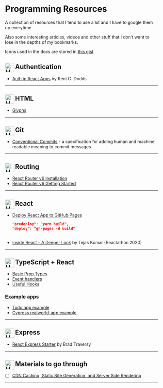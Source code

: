 # Programming Resources 

A collection of resources that I tend to use a lot and I have to google them up everytime.

Also some interesting articles, videos and other stuff that I don't want to lose in the depths of my bookmarks.

Icons used in the docs are stored in [this gist](https://gist.github.com/sitek94/a9f2139170ff48b5241671eec00a2bea).


## Authentication <img align="left" alt="HTML" width="30px" src="https://gist.githubusercontent.com/sitek94/a9f2139170ff48b5241671eec00a2bea/raw/f714524d59ac78e6a9b6407f07cf8a77b65562bf/auth.svg" />

* [Auth in React Apps](https://kentcdodds.com/blog/authentication-in-react-applications) by Kent C. Dodds

<hr/>



## HTML <img align="left" alt="HTML" width="30px" src="https://gist.githubusercontent.com/sitek94/a9f2139170ff48b5241671eec00a2bea/raw/0fb892c67c6c9326cca03990b0ab3de294cdb68e/html.svg" />

* [Glyphs](https://css-tricks.com/snippets/html/glyphs/)

<hr/>



## Git <img align="left" alt="HTML" width="30px" src="https://gist.githubusercontent.com/sitek94/a9f2139170ff48b5241671eec00a2bea/raw/f7291bc2e7a5a15737c89c594e189ed792b89394/git.svg" />

* [Conventional Commits](https://www.conventionalcommits.org/en/v1.0.0-beta.2/#summary) - a specification for adding human and machine readable meaning to commit messages.

<hr/>



## Routing <img align="left" alt="HTML" width="30px" src="https://gist.githubusercontent.com/sitek94/a9f2139170ff48b5241671eec00a2bea/raw/39d8b954084c51cf712f9ae2ecf8a6d626fd6b14/react-router.svg" />

* [React Router v6 Installation](https://github.com/ReactTraining/react-router/blob/dev/docs/installation/add-to-a-website.md)
* [React Router v6 Getting Started](https://github.com/ReactTraining/react-router/blob/dev/docs/installation/getting-started.md)

<hr/>



## React <img align="left" alt="HTML" width="30px" src="https://gist.githubusercontent.com/sitek94/a9f2139170ff48b5241671eec00a2bea/raw/be45ba13b5ec73a94dc2bfac8f9d3c1d9897b152/react.svg" />

* [Deploy React App to GitHub Pages](https://dev.to/yuribenjamin/how-to-deploy-react-app-in-github-pages-2a1f)
  ```json
  "predeploy": "yarn build",
  "deploy": "gh-pages -d build"
 
  ```
  
* [Inside React - A Deeper Look](https://youtu.be/pkNzU-5oDiA?t=5843) by Tejas Kumar (Reactathon 2020)

<hr/>



## TypeScript + React <img align="left" alt="HTML" width="30px" src="https://gist.githubusercontent.com/sitek94/a9f2139170ff48b5241671eec00a2bea/raw/be45ba13b5ec73a94dc2bfac8f9d3c1d9897b152/typescript.svg" />

* [Basic Prop Types](https://react-typescript-cheatsheet.netlify.app/docs/basic/getting-started/basic_type_example)
* [Event handlers](https://www.carlrippon.com/React-event-handlers-with-typescript/)
* [Useful Hooks](https://react-typescript-cheatsheet.netlify.app/docs/basic/useful-hooks/)

### Example apps
* [Todo app example](https://github.com/laststance/create-react-app-typescript-todo-example-2020/tree/master)
* [Cypress realworld-app example](https://github.com/cypress-io/cypress-realworld-app)

<hr/>



## Express <img align="left" alt="HTML" width="30px" src="https://gist.githubusercontent.com/sitek94/a9f2139170ff48b5241671eec00a2bea/raw/be45ba13b5ec73a94dc2bfac8f9d3c1d9897b152/nodejs.svg" />

* [React Express Starter](https://github.com/bradtraversy/react_express_starter) by Brad Traversy

<hr/>



## Materials to go through <img align="left" alt="HTML" width="30px" src="https://gist.githubusercontent.com/sitek94/a9f2139170ff48b5241671eec00a2bea/raw/f9234a22ae313c49275385356d8fc7e22dcf2b87/check.svg" />

- [ ] [CDN Caching, Static Site Generation, and Server Side Rendering](https://www.youtube.com/watch?v=bfLFHp7Sbkg&list=WL&index=1&t=1s)

<hr />
